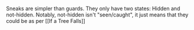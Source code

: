 Sneaks are simpler than guards. They only have two states: Hidden and not-hidden. Notably, not-hidden isn't "seen/caught", it just means that they could be as per [[If a Tree Falls]]